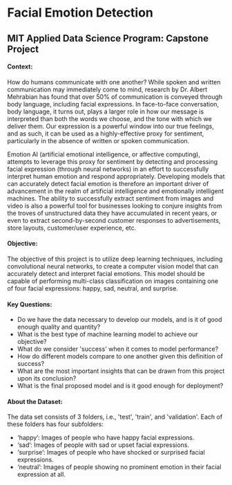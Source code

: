 # Facial Emotion Detection 
## MIT Applied Data Science Program: Capstone Project
#### Context:
How do humans communicate with one another? While spoken and written communication may immediately come to mind, research by Dr. Albert Mehrabian has found that over 50% of communication is conveyed through body language, including facial expressions. In face-to-face conversation, body language, it turns out, plays a larger role in how our message is interpreted than both the words we choose, and the tone with which we deliver them. Our expression is a powerful window into our true feelings, and as such, it can be used as a highly-effective proxy for sentiment, particularly in the absence of written or spoken communication.

Emotion AI (artificial emotional intelligence, or affective computing), attempts to leverage this proxy for sentiment by detecting and processing facial expression (through neural networks) in an effort to successfully interpret human emotion and respond appropriately. Developing models that can accurately detect facial emotion is therefore an important driver of advancement in the realm of artificial intelligence and emotionally intelligent machines. The ability to successfully extract sentiment from images and video is also a powerful tool for businesses looking to conjure insights from the troves of unstructured data they have accumulated in recent years, or even to extract second-by-second customer responses to advertisements, store layouts, customer/user experience, etc.

#### Objective:
The objective of this project is to utilize deep learning techniques, including convolutional neural networks, to create a computer vision model that can accurately detect and interpret facial emotions. This model should be capable of performing multi-class classification on images containing one of four facial expressions: happy, sad, neutral, and surprise.

#### Key Questions:
- Do we have the data necessary to develop our models, and is it of good enough quality and quantity?
- What is the best type of machine learning model to achieve our objective?
- What do we consider 'success' when it comes to model performance?
- How do different models compare to one another given this definition of success?
- What are the most important insights that can be drawn from this project upon its conclusion?
- What is the final proposed model and is it good enough for deployment?

#### About the Dataset:
The data set consists of 3 folders, i.e., 'test', 'train', and 'validation'. Each of these folders has four subfolders:
- ‘happy’: Images of people who have happy facial expressions.
- ‘sad’: Images of people with sad or upset facial expressions.
- ‘surprise’: Images of people who have shocked or surprised facial expressions.
- ‘neutral’: Images of people showing no prominent emotion in their facial expression at all.
